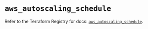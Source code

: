 # `aws_autoscaling_schedule`

Refer to the Terraform Registry for docs: [`aws_autoscaling_schedule`](https://registry.terraform.io/providers/hashicorp/aws/6.0.0/docs/resources/autoscaling_schedule).
